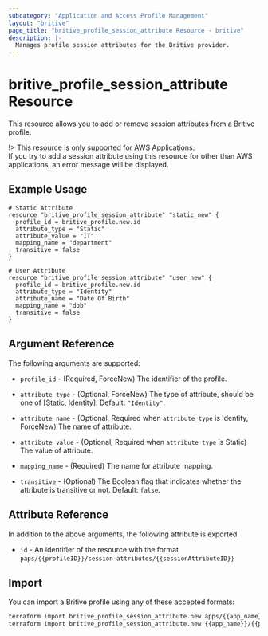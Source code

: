 ```yaml
---
subcategory: "Application and Access Profile Management"
layout: "britive"
page_title: "britive_profile_session_attribute Resource - britive"
description: |-
  Manages profile session attributes for the Britive provider.
---
```


# britive_profile_session_attribute Resource

This resource allows you to add or remove session attributes from a Britive profile.

!> This resource is only supported for AWS Applications.  
If you try to add a session attribute using this resource for other than AWS applications, an error message will be displayed.

## Example Usage

```hcl
# Static Attribute
resource "britive_profile_session_attribute" "static_new" {
  profile_id = britive_profile.new.id
  attribute_type = "Static"
  attribute_value = "IT"
  mapping_name = "department"
  transitive = false
}

# User Attribute
resource "britive_profile_session_attribute" "user_new" {
  profile_id = britive_profile.new.id
  attribute_type = "Identity"  
  attribute_name = "Date Of Birth"
  mapping_name = "dob"
  transitive = false
}
```

## Argument Reference

The following arguments are supported:

* `profile_id` - (Required, ForceNew) The identifier of the profile.

* `attribute_type` - (Optional, ForceNew) The type of attribute, should be one of [Static, Identity]. Default: `"Identity"`.

* `attribute_name` - (Optional, Required when `attribute_type` is Identity, ForceNew) The name of attribute.

* `attribute_value` - (Optional, Required when `attribute_type` is Static) The value of attribute.

* `mapping_name` - (Required) The name for attribute mapping.

* `transitive` - (Optional) The Boolean flag that indicates whether the attribute is transitive or not. Default: `false`.

## Attribute Reference

In addition to the above arguments, the following attribute is exported.

* `id` - An identifier of the resource with the format `paps/{{profileID}}/session-attributes/{{sessionAttributeID}}`

## Import

You can import a Britive profile using any of these accepted formats:

```sh
terraform import britive_profile_session_attribute.new apps/{{app_name}}/paps/{{profile_name}}/session-attributes/type/{{attribute_type}}/mapping-name/{{mapping_name}}
terraform import britive_profile_session_attribute.new {{app_name}}/{{profile_name}}/{{attribute_type}}/{{mapping_name}}
```
